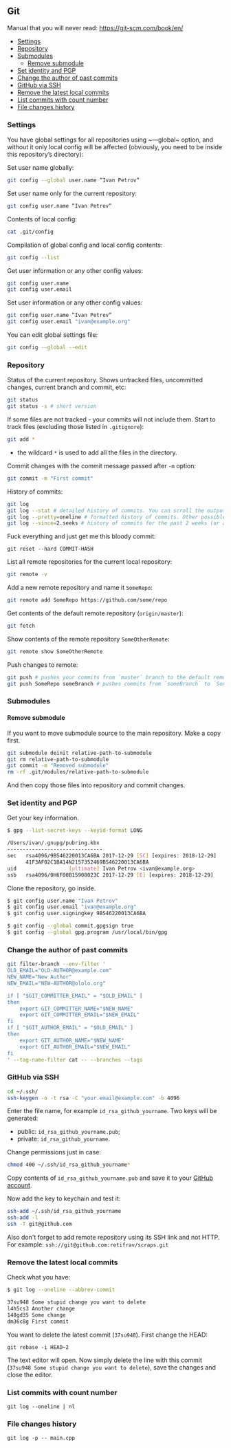 ## Git

Manual that you will never read: https://git-scm.com/book/en/

* [Settings](#settings)
* [Repository](#repository)
* [Submodules](#submodules)
    - [Remove submodule](#remove-submodule)
* [Set identity and PGP](#set-identity-and-pgp)
* [Change the author of past commits](#change-the-author-of-past-commits)
* [GitHub via SSH](#github-via-ssh)
* [Remove the latest local commits](#remove-the-latest-local-commits)
* [List commits with count number](#list-commits-with-count-number)
* [File changes history](#file-changes-history)

### Settings

You have global settings for all repositories using ~—global~ option, and without it only local config will be affected (obviously, you need to be inside this repository’s directory):

Set user name globally:

``` bash
git config --global user.name “Ivan Petrov“
```

Set user name only for the current repository:

``` bash
git config user.name “Ivan Petrov“
```

Contents of local config:

``` bash
cat .git/config
```

Compilation of global config and local config contents:

``` bash
git config --list
```

Get user information or any other config values:

``` bash
git config user.name
git config user.email
```

Set user information or any other config values:

``` bash
git config user.name “Ivan Petrov“
git config user.email "ivan@example.org"
```

You can edit global settings file:

``` bash
git config --global --edit
```

### Repository

Status of the current repository. Shows untracked files, uncommitted changes, current branch and commit, etc:

``` bash
git status
git status -s # short version
```

If some files are not tracked - your commits will not include them. Start to track files (excluding those listed in `.gitignore`):

``` bash
git add *
```

* the wildcard `*` is used to add all the files in the directory.

Commit changes with the commit message passed after `-m` option:

``` bash
git commit -m "First commit"
```

History of commits:

``` bash
git log
git log --stat # detailed history of commits. You can scroll the output and use `q` for exit
git log --pretty=oneline # formatted history of commits. Other possible values are `short`, `full` and `format`
git log --since=2.seeks # history of commits for the past 2 weeks (or any other period)
```

Fuck everything and just get me this bloody commit:

```
git reset --hard COMMIT-HASH
```

List all remote repositories for the current local repository:

``` bash
git remote -v
```

Add a new remote repository and name it `SomeRepo`:

``` bash
git remote add SomeRepo https://github.com/some/repo
```

Get contents of the default remote repository (`origin/master`):

``` bash
git fetch
```

Show contents of the remote repository `SomeOtherRemote`:

``` bash
git remote show SomeOtherRemote
```

Push changes to remote:

``` bash
git push # pushes your commits from `master` branch to the default remote repository (`origin/master`)
git push SomeRepo someBranch # pushes commits from `someBranch` to `SomeRepo` remote repository
```

### Submodules

#### Remove submodule

If you want to move submodule source to the main repository. Make a copy first.

``` bash
git submodule deinit relative-path-to-submodule
git rm relative-path-to-submodule
git commit -m "Removed submodule"
rm -rf .git/modules/relative-path-to-submodule
```

And then copy those files into repository and commit changes.

### Set identity and PGP

Get your key information.

``` bash
$ gpg --list-secret-keys --keyid-format LONG

/Users/ivan/.gnupg/pubring.kbx
-------------------------------
sec   rsa4096/9BS46220013CA6BA 2017-12-29 [SC] [expires: 2018-12-29]
      41F3AF02C1BA14N2157352469BS46220013CA6BA
uid                 [ultimate] Ivan Petrov <ivan@example.org>
ssb   rsa4096/0H6F00B15908023C 2017-12-29 [E] [expires: 2018-12-29]
```

Clone the repository, go inside.

``` bash
$ git config user.name "Ivan Petrov"
$ git config user.email "ivan@example.org"
$ git config user.signingkey 9BS46220013CA6BA

$ git config --global commit.gpgsign true
$ git config --global gpg.program /usr/local/bin/gpg
```

### Change the author of past commits

``` bash
git filter-branch --env-filter '
OLD_EMAIL="OLD-AUTHOR@example.com"
NEW_NAME="New Author"
NEW_EMAIL="NEW-AUTHOR@ololo.org"

if [ "$GIT_COMMITTER_EMAIL" = "$OLD_EMAIL" ]
then
    export GIT_COMMITTER_NAME="$NEW_NAME"
    export GIT_COMMITTER_EMAIL="$NEW_EMAIL"
fi
if [ "$GIT_AUTHOR_EMAIL" = "$OLD_EMAIL" ]
then
    export GIT_AUTHOR_NAME="$NEW_NAME"
    export GIT_AUTHOR_EMAIL="$NEW_EMAIL"
fi
' --tag-name-filter cat -- --branches --tags
```

### GitHub via SSH

``` bash
cd ~/.ssh/
ssh-keygen -o -t rsa -C "your.email@example.com" -b 4096
```

Enter the file name, for example `id_rsa_github_yourname`. Two keys will be generated:

* public: `id_rsa_github_yourname.pub`;
* private: `id_rsa_github_yourname`.

Change permissions just in case:

``` bash
chmod 400 ~/.ssh/id_rsa_github_yourname*
```

Copy contents of `id_rsa_github_yourname.pub` and save it to your [GitHub account](https://github.com/settings/keys).

Now add the key to keychain and test it:

``` bash
ssh-add ~/.ssh/id_rsa_github_yourname
ssh-add -l
ssh -T git@github.com
```

Also don't forget to add remote repository using its SSH link and not HTTP. For example: `ssh://git@github.com:retifrav/scraps.git`

### Remove the latest local commits

Check what you have:

``` bash
$ git log --oneline --abbrev-commit

37su948 Some stupid change you want to delete
l4h5cs3 Another change
148gd35 Some change
dm36c8g First commit
```

You want to delete the latest commit (`37su948`). First change the HEAD:

```
git rebase -i HEAD~2
```

The text editor will open. Now simply delete the line with this commit (`37su948 Some stupid change you want to delete`), save the changes and close the editor.

### List commits with count number

```
git log --oneline | nl
```

### File changes history

```
git log -p -- main.cpp
```
